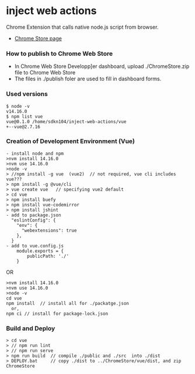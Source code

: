 # inject web actions
Chrome Extension that calls native node.js script from browser.

* [Chrome Store page](https://chrome.google.com/webstore/detail/native-script-caller/ckgdggmpioeabapnhoglbmeibhbdmmoe)

### How to publish to Chrome Web Store

* In Chrome Web Store Developp]er dashboard, upload ./ChromeStore.zip file to Chrome Web Store
* The files in ./publish foler are used to fill in dashboard forms.

### Used versions

```
$ node -v     
v14.16.0                                
$ npm list vue
vue@0.1.0 /home/sdkn104/inject-web-actions/vue 
+--vue@2.7.16 
```

### Creation of Development Environment (Vue)

```
- install node and npm
>nvm install 14.16.0              
>nvm use 14.16.0
>node -v
> //npm install -g vue  (vue2)  // not required, vue cli includes vue???
> npm install -g @vue/cli  
> vue create vue   // specifying vue2 default
> cd vue
> npm install buefy
> npm install vue-codemirror
> npm install jshint
- add to package.json
  "eslintConfig": {
    "env": {
      "webextensions": true
    },
  }
- add to vue.config.js
    module.exports = {
        publicPath: './'
    }

```

OR

```
>nvm install 14.16.0              
>nvm use 14.16.0
>node -v
cd vue
npm install  // install all for ./packatge.json
  or,
npm ci // install for package-lock.json
```

### Build and Deploy

```
> cd vue
> // npm run lint
> // npm run serve
> npm run build  // compile ./public and ./src  into ./dist
> DEPLOY.bat     // copy ./dist to ../ChromeStore/vue/dist, and zip ChromeStore
```
